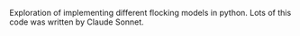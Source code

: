 Exploration of implementing different flocking models in python. Lots of this code was written by Claude Sonnet.
